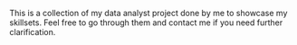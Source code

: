 This is a collection of my data analyst project done by me to showcase my skillsets. Feel free to go through them and contact me if you need further clarification.
